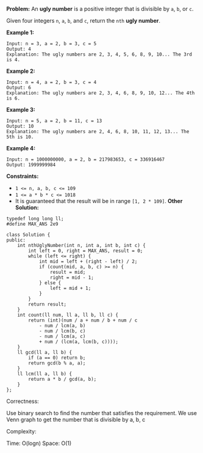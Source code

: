 **Problem:**
An **ugly number** is a positive integer that is divisible by `a`, `b`, or `c`.

Given four integers `n`, `a`, `b`, and `c`, return the `nth` **ugly number**.

 

**Example 1:**

```
Input: n = 3, a = 2, b = 3, c = 5
Output: 4
Explanation: The ugly numbers are 2, 3, 4, 5, 6, 8, 9, 10... The 3rd is 4.
```

**Example 2:**

```
Input: n = 4, a = 2, b = 3, c = 4
Output: 6
Explanation: The ugly numbers are 2, 3, 4, 6, 8, 9, 10, 12... The 4th is 6.
```

**Example 3:**

```
Input: n = 5, a = 2, b = 11, c = 13
Output: 10
Explanation: The ugly numbers are 2, 4, 6, 8, 10, 11, 12, 13... The 5th is 10.
```

**Example 4:**

```
Input: n = 1000000000, a = 2, b = 217983653, c = 336916467
Output: 1999999984
```

 

**Constraints:**

- `1 <= n, a, b, c <= 109`
- `1 <= a * b * c <= 1018`
- It is guaranteed that the result will be in range `[1, 2 * 109]`.
**Other Solution:**
```
typedef long long ll;
#define MAX_ANS 2e9

class Solution {
public:
    int nthUglyNumber(int n, int a, int b, int c) {
        int left = 0, right = MAX_ANS, result = 0;
        while (left <= right) {
            int mid = left + (right - left) / 2;
            if (count(mid, a, b, c) >= n) { 
                result = mid;
                right = mid - 1;
            } else {
                left = mid + 1;
            }
        }
        return result;
    }
    int count(ll num, ll a, ll b, ll c) {
        return (int)(num / a + num / b + num / c
            - num / lcm(a, b)
            - num / lcm(b, c)
            - num / lcm(a, c)
            + num / (lcm(a, lcm(b, c))));
    }
    ll gcd(ll a, ll b) {
        if (a == 0) return b;
        return gcd(b % a, a);
    }
    ll lcm(ll a, ll b) {
        return a * b / gcd(a, b);
    }
};
```
Correctness:

Use binary search to find the number that satisfies the requirement. We use Venn graph to get the number that is divisible by a, b, c

Complexity:

Time: O(logn)
Space: O(1)